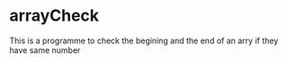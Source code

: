 # arrayCheck

This is a programme to check the begining and the end of an arry if they have same number
